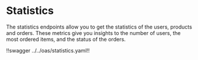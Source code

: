 # Statistics

The statistics endpoints allow you to get the statistics of the users, products and orders. These metrics give you insights to the number of users, the most ordered items, and the status of the orders.

!!swagger ../../oas/statistics.yaml!!
